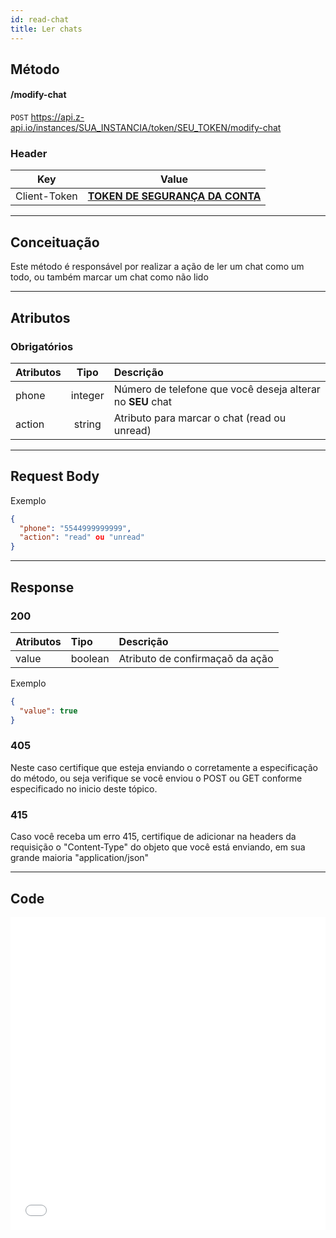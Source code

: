 ```yaml
---
id: read-chat
title: Ler chats
---
```


## Método

#### /modify-chat

`POST` https://api.z-api.io/instances/SUA_INSTANCIA/token/SEU_TOKEN/modify-chat

### Header

|      Key       |            Value            |
| :------------: |     :-----------------:     |
|  Client-Token  | **[TOKEN DE SEGURANÇA DA CONTA](../security/client-token)** |
---

## Conceituação

Este método é responsável por realizar a ação de ler um chat como um todo, ou também marcar um chat como não lido

---

## Atributos

### Obrigatórios

| Atributos | Tipo | Descrição |
| :-- | :-: | :-- |
| phone | integer | Número de telefone que você deseja alterar no **SEU** chat |
| action | string | Atributo para marcar o chat (read ou unread)|

---

## Request Body

Exemplo

```json
{
  "phone": "5544999999999",
  "action": "read" ou "unread"
}
```

---

## Response

### 200

| Atributos | Tipo    | Descrição                       |
| :-------- | :------ | :------------------------------ |
| value     | boolean | Atributo de confirmaçaõ da ação |

Exemplo

```json
{
  "value": true
}
```

### 405

Neste caso certifique que esteja enviando o corretamente a especificação do método, ou seja verifique se você enviou o POST ou GET conforme especificado no inicio deste tópico.

### 415

Caso você receba um erro 415, certifique de adicionar na headers da requisição o "Content-Type" do objeto que você está enviando, em sua grande maioria "application/json"

---

## Code

<iframe src="//api.apiembed.com/?source=https://raw.githubusercontent.com/Z-API/z-api-docs/main/json-examples/read-chat.json&targets=all" frameborder="0" scrolling="no" width="100%" height="500px" seamless></iframe>
